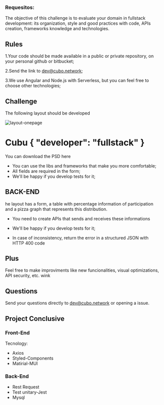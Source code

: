 
### Requesitos:

The objective of this challenge is to evaluate your domain in fullstack development: its organization, style and good practices with code, APIs creation, frameworks knowledge and technologies.

## Rules
1.Your code should be made available in a public or private repository, on your personal github or bitbucket;

2.Send the link to dev@cubo.network;

3.We use Angular and Node.js with Serverless, but you can feel free to choose other technologies;


## Challenge
The following layout should be developed

![layout-onepage](https://user-images.githubusercontent.com/94709800/211327550-e5ae6047-58ee-4558-9bcb-ba8a526820b5.png)
# Cubu { "developer": "fullstack" }

You can download the PSD here

* You can use the libs and frameworks that make you more comfortable;
* All fields are required in the form;
* We'll be happy if you develop tests for it;

## BACK-END
he layout has a form, a table with percentage information of participation and a pizza graph that represents this distribution.

* You need to create APIs that sends and receives these informations

* We'll be happy if you develop tests for it;

* In case of inconsistency, return the error in a structured JSON with HTTP 400 code

## Plus 
Feel free to make improviments like new funcionalities, visual optimizations, API security, etc. wink

## Questions
Send your questions directly to dev@cubo.network or opening a issue.

## Project Conclusive

### Front-End


Tecnology:
 * Axios
 * Styled-Components
 * Matirial-MUI

### Back-End
 * Rest Request
 * Test unitary-Jest
 * Mysql

